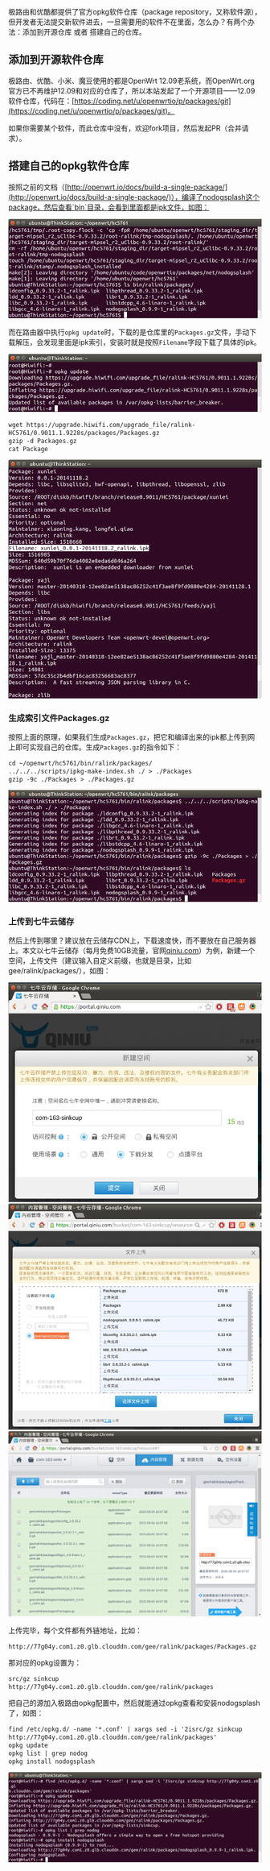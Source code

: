 极路由和优酷都提供了官方opkg软件仓库（package repository，又称软件源），但开发者无法提交新软件进去，一旦需要用的软件不在里面，怎么办？有两个办法：添加到开源仓库 或者 搭建自己的仓库。

## 添加到开源软件仓库

极路由、优酷、小米、魔豆使用的都是OpenWrt 12.09老系统，而OpenWrt.org官方已不再维护12.09和对应的仓库了，所以本站发起了一个开源项目——12.09软件仓库，代码在：[https://coding.net/u/openwrtio/p/packages/git](https://coding.net/u/openwrtio/p/packages/git)。

如果你需要某个软件，而此仓库中没有，欢迎fork项目，然后发起PR（合并请求）。

## 搭建自己的opkg软件仓库

按照之前的文档（[http://openwrt.io/docs/build-a-single-package/](http://openwrt.io/docs/build-a-single-package/)），编译了nodogsplash这个package，然后查看`bin`目录，会看到里面都是ipk文件，如图：

![ls bin packages](images/ls-bin-packages-nodogsplash.png)

而在路由器中执行`opkg update`时，下载的是仓库里的`Packages.gz`文件，手动下载解压，会发现里面是ipk索引，安装时就是按照`Filename`字段下载了具体的ipk。

![opkg update Packages.gz](images/opkg-update.png)

```
wget https://upgrade.hiwifi.com/upgrade_file/ralink-HC5761/0.9011.1.9228s/packages/Packages.gz
gzip -d Packages.gz
cat Package
```

![opkg cat Packages](images/opkg-cat-packages.png)

### 生成索引文件Packages.gz

按照上面的原理，如果我们生成`Packages.gz`，把它和编译出来的ipk都上传到网上即可实现自己的仓库。生成`Packages.gz`的指令如下：

```
cd ~/openwrt/hc5761/bin/ralink/packages/
../../../scripts/ipkg-make-index.sh ./ > ./Packages
gzip -9c ./Packages > ./Packages.gz
```

![ipkg-make-index.sh](images/ipkg-make-index.png)

### 上传到七牛云储存

然后上传到哪里？建议放在云储存CDN上，下载速度快，而不要放在自己服务器上。本文以七牛云储存（每月免费10GB流量，官网[qiniu.com](https://portal.qiniu.com/signup?code=3lafkpsz7yes1)）为例，新建一个空间，上传文件（建议输入自定义前缀，也就是目录，比如gee/ralink/packages/），如图：

![qiniu create bucket](images/qiniu-create-bucket.png)
![qiniu web upload](images/qiniu-web-upload.png)
![qiniu web upload result](images/qiniu-web-upload-result.png)

上传完毕，每个文件都有外链地址，比如：

```
http://77g04y.com1.z0.glb.clouddn.com/gee/ralink/packages/Packages.gz
```

那对应的opkg设置为：

```
src/gz sinkcup http://77g04y.com1.z0.glb.clouddn.com/gee/ralink/packages
```

把自己的源加入极路由opkg配置中，然后就能通过opkg查看和安装nodogsplash了，如图：

```
find /etc/opkg.d/ -name '*.conf' | xargs sed -i '2isrc/gz sinkcup http://77g04y.com1.z0.glb.clouddn.com/gee/ralink/packages'
opkg update
opkg list | grep nodog
opkg install nodogsplash
```

![gee opkg add src](images/gee-opkg-add-src-install-nodogsplash.png)

<div id="comments" data-thread-key="docs-create-opkg-package-repository"></div>
